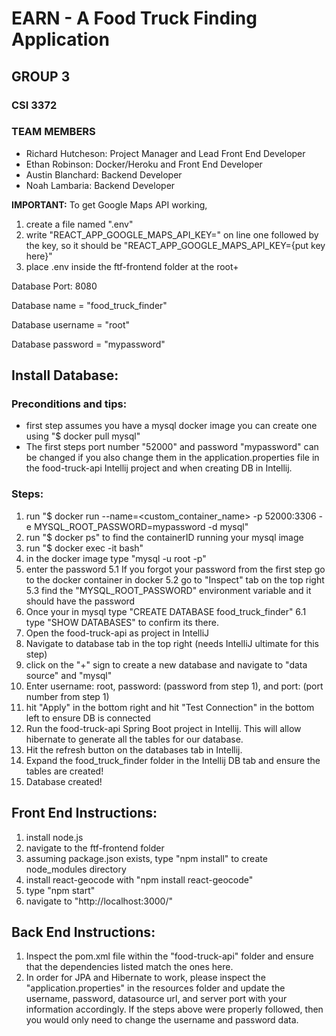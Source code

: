 # EARN - A Food Truck Finding Application
## GROUP 3
### CSI 3372

### TEAM MEMBERS
- Richard Hutcheson: Project Manager and Lead Front End Developer
- Ethan Robinson: Docker/Heroku and Front End Developer
- Austin Blanchard: Backend Developer
- Noah Lambaria: Backend Developer

**IMPORTANT:**
To get Google Maps API working,
1.  create a file named ".env"
2.  write  "REACT_APP_GOOGLE_MAPS_API_KEY=" on line one followed by the key, so it should be "REACT_APP_GOOGLE_MAPS_API_KEY={put key here}"
3.  place .env inside the ftf-frontend folder at the root+

Database Port: 8080

Database name = "food_truck_finder"

Database username = "root"

Database password = "mypassword"

## Install Database:

### Preconditions and tips:
* first step assumes you have a mysql docker image you can create one using "$ docker pull mysql"
* The first steps port number "52000" and password "mypassword" can be changed if you also change them in the
  application.properties file in the food-truck-api Intellij project and when creating DB in Intellij. 

### Steps:
1. run "$ docker run --name=<custom_container_name> -p 52000:3306 -e MYSQL_ROOT_PASSWORD=mypassword -d mysql"
2. run "$ docker ps" to find the containerID running your mysql image
3. run "$ docker exec -it <containerID> bash"
4. in the docker image type "mysql -u root -p"
5. enter the password
	5.1 If you forgot your password from the first step go to the docker container in docker
	5.2 go to "Inspect" tab on the top right
	5.3 find the "MYSQL_ROOT_PASSWORD" environment variable and it should have the password
6. Once your in mysql type "CREATE DATABASE food_truck_finder"
	6.1 type "SHOW DATABASES" to confirm its there.
7. Open the food-truck-api as project in IntelliJ
8. Navigate to database tab in the top right (needs IntelliJ ultimate for this step) 
9. click on the "+" sign to create a new database and navigate to "data source" and "mysql"
10. Enter username: root, password: (password from step 1), and port: (port number from step 1)
11. hit "Apply" in the bottom right and hit "Test Connection" in the bottom left to ensure DB is connected
12. Run the food-truck-api Spring Boot project in Intellij. This will allow hibernate to generate all the tables
    for our database.
13. Hit the refresh button on the databases tab in Intellij.
14. Expand the food_truck_finder folder in the Intellij DB tab and ensure the tables are created!
15. Database created!

## Front End Instructions:
1. install node.js
2. navigate to the ftf-frontend folder
3. assuming package.json exists, type "npm install" to create node_modules directory
4. install react-geocode with "npm install react-geocode"
4. type "npm start"
5. navigate to "http://localhost:3000/"
	

## Back End Instructions:
1. Inspect the pom.xml file within the "food-truck-api" folder and ensure that the dependencies listed match the ones here.
2. In order for JPA and Hibernate to work, please inspect the "application.properties" in the resources folder and update
   the username, password, datasource url, and server port with your information accordingly. If the steps above were properly followed, then you would only need to change the username and password data.
